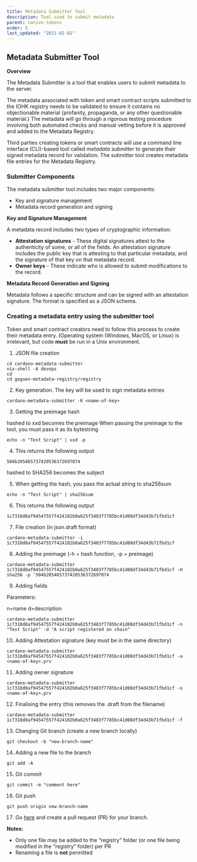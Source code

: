 ```yaml
---
title: Metadata Submitter Tool
description: Tool used to submit metadata
parent: native-tokens
order: 5
last_updated: "2021-02-01"
---
```


## Metadata Submitter Tool

**Overview** 

The Metadata Submitter is a tool that enables users to submit metadata to the server.

The metadata associated with token and smart contract scripts submitted to the IOHK registry needs to be validated to ensure it contains no objectionable material (profanity, propaganda, or any other questionable material.) The metadata will go through a rigorous testing procedure involving both automated checks and manual vetting before it is approved and added to the Metadata Registry.

Third parties creating tokens or smart contracts will use a command line interface (CLI)-based tool called *metadata submitter* to generate their signed metadata record for validation. The submitter tool creates metadata file entries for the Metadata Registry. 

### Submitter Components

The metadata submitter tool includes two major components:

- Key and signature management
- Metadata record generation and signing

**Key and Signature Management**

A metadata record includes two types of cryptographic information:

- **Attestation signatures** - These digital signatures attest to the authenticity of some, or all of the fields. An attestation signature includes the public key that is attesting to that particular metadata, and the signature of that key on that metadata record.
- **Owner keys** - These indicate who is allowed to submit modifications to the record. 

**Metadata Record Generation and Signing**

Metadata follows a specific structure and can be signed with an attestation signature. The format is specified as a JSON schema.

### Creating a metadata entry using the submitter tool

Token and smart contract creators need to follow this process to create their metadata entry. (Operating system (Windows, MacOS, or Linux) is irrelevant, but code **must** be run in a Unix environment.

1. JSON file creation

```
cd cardano-metadata-submitter
nix-shell -A devops
cd
cd goguen-metadata-registry/registry

```
2. Key generation. The key will be used to sign metadata entries

```
cardano-metadata-submitter -K <name-of-key>
```

3. Getting the preimage hash

<SOME DATA> hashed to xxd becomes the preimage
When passing the preimage to the tool, you must pass it as its bytestring

```
echo -n "Test Script" | xxd -p
```

4. This returns the following output

```
504b205465737420536372697074
```
<SOME DATA> hashed to SHA256 becomes the subject

5. When getting the hash, you pass the actual string to sha256sum

```
echo -n "Test Script" | sha256sum
```

6. This returns the following output

```
1c7318d8af94547557f424102b0a625f3483f7785bc41d08df34d43b71fbd1cf
```

7. File creation (in json.draft format)

```
cardano-metadata-submitter -i 1c7318d8af94547557f424102b0a625f3483f7785bc41d08df34d43b71fbd1cf
```

8. Adding the preimage (-h = hash function, -p = preimage)

```
cardano-metadata-submitter 1c7318d8af94547557f424102b0a625f3483f7785bc41d08df34d43b71fbd1cf -H sha256 -p '504b205465737420536372697074
```
9. Adding fields 

Parameters:

n=name
d=description

```
cardano-metadata-submitter 1c7318d8af94547557f424102b0a625f3483f7785bc41d08df34d43b71fbd1cf -n "Test Script" -d "A script registered on chain"
```
10. Adding Attestation signature (key must be in the same directory)

```
cardano-metadata-submitter 1c7318d8af94547557f424102b0a625f3483f7785bc41d08df34d43b71fbd1cf -a <name-of-key>.prv
```

11. Adding owner signature

```
cardano-metadata-submitter 1c7318d8af94547557f424102b0a625f3483f7785bc41d08df34d43b71fbd1cf -o <name-of-key>.prv
```

12. Finalising the entry (this removes the .draft from the filename)

```
cardano-metadata-submitter 1c7318d8af94547557f424102b0a625f3483f7785bc41d08df34d43b71fbd1cf -f
```

13. Changing Git branch (create a new branch locally)

```
git checkout -b "new-branch-name"
```

14. Adding a new file to the branch

```
git add -A
```

15. Git commit

```
git commit -m "comment here"
```

16. Git push

```
git push origin new-branch-name
```

17. Go [here](https://github.com/cardano-foundation/goguen-metadata-registry) and create a pull request (PR) for your branch.

**Notes:**
- Only one file may be added to the “registry” folder (or one file being modified in the “registry” folder) per PR
- Renaming a file is **not** permitted
